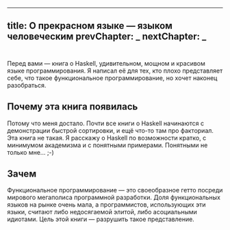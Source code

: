 ----
title: О прекрасном языке &mdash; языком человеческим
prevChapter: _
nextChapter: _
----

<div style="padding-top: 10px;"></div>

Перед вами — книга о Haskell, удивительном, мощном и красивом языке программирования. Я написал её для тех, кто плохо представляет себе, что такое функциональное программирование, но хочет наконец разобраться.

## Почему эта книга появилась

Потому что меня достало. Почти все книги о Haskell начинаются с демонстрации быстрой сортировки, и ещё что-то там про факториал. Эта книга не такая. Я расскажу о Haskell по возможности кратко, с минимумом академизма и с понятными примерами. Понятными не только мне... ;-)

## Зачем

Функциональное программирование — это своеобразное гетто посреди мирового мегаполиса программной разработки. Доля функциональных языков на рынке очень мала, а программистов, использующих эти языки, считают либо недосягаемой элитой, либо асоциальными идиотами. Цель этой книги — разрушить такое представление.

<div class="begin-button">
<a href="/ru/intro/index.html" title="Итак, начнём..."><span class="fa fa-hand-o-right"></span></a>
</div>
